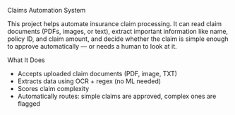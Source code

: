  Claims Automation System

This project helps automate insurance claim processing. It can read claim documents (PDFs, images, or text), extract important information like name, policy ID, and claim amount, and decide whether the claim is simple enough to approve automatically — or needs a human to look at it.

 What It Does

- Accepts uploaded claim documents (PDF, image, TXT)
- Extracts data using OCR + regex (no ML needed)
- Scores claim complexity
- Automatically routes: simple claims are approved, complex ones are flagged
